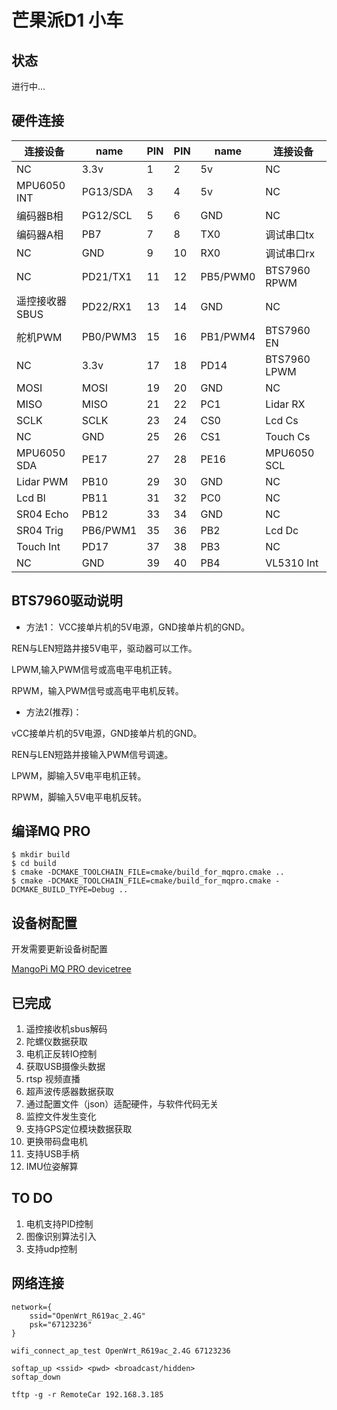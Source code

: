 # 芒果派D1 小车

## 状态
进行中...

## 硬件连接
| 连接设备       | name    | PIN | PIN | name     | 连接设备       |
|---------------|---------|-----|-----|----------|---------------|
| NC            | 3.3v    | 1   | 2   | 5v       | NC            |
| MPU6050 INT   | PG13/SDA| 3   | 4   | 5v       | NC            |
| 编码器B相      | PG12/SCL| 5   | 6   | GND      | NC            |
| 编码器A相      | PB7     | 7   | 8   | TX0      | 调试串口tx     |
| NC            | GND     | 9   | 10  | RX0      | 调试串口rx     |
| NC            | PD21/TX1| 11  | 12  | PB5/PWM0 | BTS7960 RPWM  |
| 遥控接收器SBUS | PD22/RX1| 13  | 14  | GND      | NC            |
| 舵机PWM       | PB0/PWM3| 15  | 16  | PB1/PWM4 | BTS7960 EN    |
| NC            | 3.3v    | 17  | 18  | PD14     | BTS7960 LPWM  |
| MOSI          | MOSI    | 19  | 20  | GND      | NC            |
| MISO          | MISO    | 21  | 22  | PC1      | Lidar RX      |
| SCLK          | SCLK    | 23  | 24  | CS0      | Lcd Cs        |
| NC            | GND     | 25  | 26  | CS1      | Touch Cs      |
| MPU6050 SDA   | PE17    | 27  | 28  | PE16     | MPU6050 SCL   |
| Lidar PWM     | PB10    | 29  | 30  | GND      | NC            |
| Lcd Bl        | PB11    | 31  | 32  | PC0      | NC            |
| SR04 Echo     | PB12    | 33  | 34  | GND      | NC            |
| SR04 Trig     | PB6/PWM1| 35  | 36  | PB2      | Lcd Dc        |
| Touch Int     | PD17    | 37  | 38  | PB3      | NC            |
| NC            | GND     | 39  | 40  | PB4      | VL5310 Int    |

## BTS7960驱动说明
* 方法1：
VCC接单片机的5V电源，GND接单片机的GND。

REN与LEN短路井接5V电平，驱动器可以工作。

LPWM,输入PWM信号或高电平电机正转。

RPWM，输入PWM信号或高电平电机反转。

* 方法2(推荐)：

vCC接单片机的5V电源，GND接单片机的GND。

REN与LEN短路并接输入PWM信号调速。

LPWM，脚输入5V电平电机正转。

RPWM，脚输入5V电平电机反转。

## 编译MQ PRO
```
$ mkdir build
$ cd build
$ cmake -DCMAKE_TOOLCHAIN_FILE=cmake/build_for_mqpro.cmake ..
$ cmake -DCMAKE_TOOLCHAIN_FILE=cmake/build_for_mqpro.cmake -DCMAKE_BUILD_TYPE=Debug ..
```

## 设备树配置
开发需要更新设备树配置

[MangoPi MQ PRO devicetree](https://github.com/MagicPrince666/Tina-Linux/blob/main/device/config/chips/d1/configs/mq_pro/linux-5.4/board.dts)

## 已完成
1. 遥控接收机sbus解码
2. 陀螺仪数据获取
3. 电机正反转IO控制
4. 获取USB摄像头数据
5. rtsp 视频直播
6. 超声波传感器数据获取
7. 通过配置文件（json）适配硬件，与软件代码无关
8. 监控文件发生变化
9. 支持GPS定位模块数据获取
10. 更换带码盘电机
11. 支持USB手柄
12. IMU位姿解算

## TO DO
1. 电机支持PID控制
2. 图像识别算法引入
3. 支持udp控制

## 网络连接
```
network={
    ssid="OpenWrt_R619ac_2.4G"
    psk="67123236"
}

wifi_connect_ap_test OpenWrt_R619ac_2.4G 67123236

softap_up <ssid> <pwd> <broadcast/hidden>
softap_down
```

```
tftp -g -r RemoteCar 192.168.3.185
```